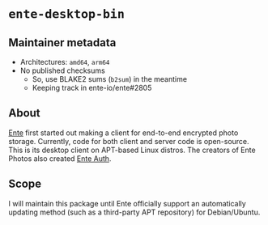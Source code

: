 # `ente-desktop-bin`

## Maintainer metadata
* Architectures: `amd64`, `arm64`
* No published checksums
    * So, use BLAKE2 sums (`b2sum`) in the meantime
    * Keeping track in ente-io/ente#2805

## About
[Ente](https://ente.io/) first started out making a client for end-to-end
encrypted photo storage.  Currently, code for both client and server code is
open-source.  This is its desktop client on APT-based Linux distros.  The
creators of Ente Photos also created [Ente Auth](https://ente.io/auth/).

## Scope
I will maintain this package until Ente officially support an automatically
updating method (such as a third-party APT repository) for Debian/Ubuntu.

